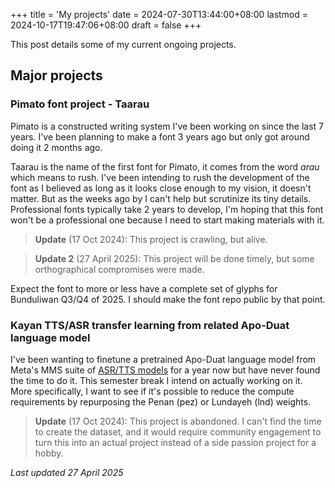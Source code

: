 +++
title = 'My projects'
date = 2024-07-30T13:44:00+08:00
lastmod = 2024-10-17T19:47:06+08:00
draft = false
+++

This post details some of my current ongoing projects.

## Major projects

### Pimato font project - Taarau
Pimato is a constructed writing system I've been working on since the last 7 years. I've been planning to make a font 3 years ago but only got around doing it 2 months ago.

Taarau is the name of the first font for Pimato, it comes from the word *arau* which means to rush. I've been intending to rush the development of the font as I believed as long as it looks close enough to my vision, it doesn't matter. But as the weeks ago by I can't help but scrutinize its tiny details. Professional fonts typically take 2 years to develop, I'm hoping that this font won't be a professional one because I need to start making materials with it.

> **Update** (17 Oct 2024): This project is crawling, but alive.

> **Update 2** (27 April 2025): This project will be done timely, but some orthographical compromises were made.

Expect the font to more or less have a complete set of glyphs for Bunduliwan Q3/Q4 of 2025. I should make the font repo public by that point.

### Kayan TTS/ASR transfer learning from related Apo-Duat language model
I've been wanting to finetune a pretrained Apo-Duat language model from Meta's MMS suite of [ASR/TTS models](https://github.com/facebookresearch/fairseq/tree/main/examples/mms "Title") for a year now but have never found the time to do it. This semester break I intend on actually working on it. More specifically, I want to see if it's possible to reduce the compute requirements by repurposing the Penan (pez) or Lundayeh (lnd) weights.

> **Update** (17 Oct 2024): This project is abandoned. I can't find the time to create the dataset, and it would require community engagement to turn this into an actual project instead of a side passion project for a hobby.

*Last updated 27 April 2025*